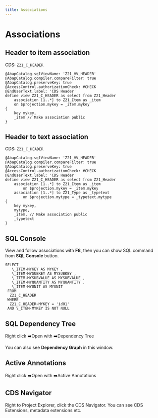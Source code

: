 ```yaml
---
title: Associations
---
```


# Associations

## Header to item association

CDS: `Z21_C_HEADER`

```cds
@AbapCatalog.sqlViewName: 'Z21_VV_HEADER'
@AbapCatalog.compiler.compareFilter: true
@AbapCatalog.preserveKey: true
@AccessControl.authorizationCheck: #CHECK
@EndUserText.label: 'CDS Header'
define view Z21_C_HEADER as select from Z21_Header
    association [1..*] to Z21_Item as _item
    on $projection.mykey = _item.mykey
{
    key mykey,
    _item // Make association public
}
```

## Header to text association

CDS: `Z21_C_HEADER`

```cds
@AbapCatalog.sqlViewName: 'Z21_VV_HEADER'
@AbapCatalog.compiler.compareFilter: true
@AbapCatalog.preserveKey: true
@AccessControl.authorizationCheck: #CHECK
@EndUserText.label: 'CDS Header'
define view Z21_C_HEADER as select from Z21_Header
    association [1..*] to Z21_Item as _item
        on $projection.mykey = _item.mykey
    association [1..*] to Z21_Type as _typetext
        on $projection.mytype = _typetext.mytype
{
    key mykey,
    mytype,
    _item, // Make association public
    _typetext
}
```



## SQL Console

View and follow associations with **F8**, then you can show SQL command from **SQL Console** button.

```cds
SELECT 
   \_ITEM-MYKEY AS MYKEY , 
   \_ITEM-MYSUBKEY AS MYSUBKEY , 
   \_ITEM-MYSUBVALUE AS MYSUBVALUE , 
   \_ITEM-MYQUANTITY AS MYQUANTITY , 
   \_ITEM-MYUNIT AS MYUNIT
 FROM 
  Z21_C_HEADER
 WHERE 
  Z21_C_HEADER~MYKEY = 'id01'
 AND \_ITEM-MYKEY IS NOT NULL
```

## SQL Dependency Tree

Right click ➡️Open with ➡️Dependency Tree

You can also see **Dependency Graph** in this window.

## Active Annotations

Right click ➡️Open with ➡️Active Annotations

## CDS Navigator

Right to Project Explorer, click the CDS Navigator. You can see CDS Extensions, metadata extensions etc.


